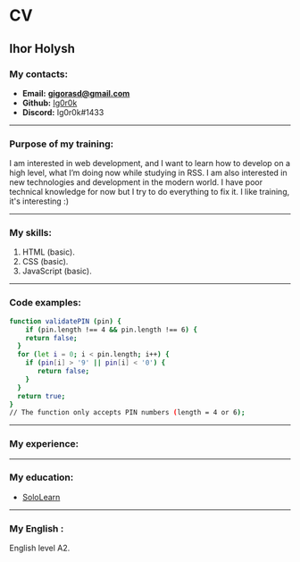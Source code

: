 # CV
## Ihor Holysh
### My contacts:
* **Email:** **gigorasd@gmail.com**
* **Github:** [Ig0r0k](https://github.com/Ig0r0k)
* **Discord:** Ig0r0k#1433

---

### Purpose of my training:
I am interested in web development, and I want to learn how to develop on a high level, what I’m doing now while studying in RSS.
I am also interested in new technologies and development in the modern world.
I have poor technical knowledge for now but I try to do everything to fix it.
I like training, it's interesting :)

---

### My skills: 

  1. HTML (basic).
  2. CSS (basic).
  3. JavaScript (basic).
  
---

### Code examples:

```sh
function validatePIN (pin) {
    if (pin.length !== 4 && pin.length !== 6) {
    return false;
  }
  for (let i = 0; i < pin.length; i++) {
    if (pin[i] > '9' || pin[i] < '0') {
       return false;
    }
  }
  return true;
}
// The function only accepts PIN numbers (length = 4 or 6);
```
---

###  My experience:

---

###  My education:

 -  [SoloLearn](https://www.sololearn.com/Certificate/1024-13114943/jpg/?mode=download) 
 
---

###  My English :

English level A2.
